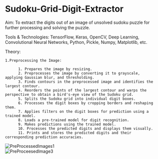 # Sudoku-Grid-Digit-Extractor

Aim: To extract the digits out of an image of unsolved sudoku puzzle for further processing and solving the puzzle. 

Tools & Technologies: TensorFlow, Keras, OpenCV, Deep Learning, Convolutional Neural Networks, Python, Pickle, Numpy, Matplotlib, etc.

Theory:

    1.Preprocessing the Image:

          1. Prepares the image by resizing.
          2. Preprocesses the image by converting it to grayscale, applying Gaussian blur, and thresholding.
          3. Finds contours in the preprocessed image and identifies the largest contour.
          4. Reorders the points of the largest contour and warps the perspective to obtain a bird's-eye view of the Sudoku grid.
          5. Splits the Sudoku grid into individual digit boxes.
          6. Processes the digit boxes by cropping borders and reshaping them.
          7. Applies filters on the digit boxes for prediction using a trained model.
          8. Loads a pre-trained model for digit recognition.
          9. Makes predictions using the trained model.
          10. Processes the predicted digits and displays them visually.
          11. Prints and stores the predicted digits and their corresponding prediction accuracies.

![PreProcessedImages1](https://github.com/akasharjun3123/Sudoku-Grid-Digit-Extractor/assets/139098586/d088516a-983b-429e-8d2e-0a2b39f5e5b9)     
![PreProceesedImage3](https://github.com/akasharjun3123/Sudoku-Grid-Digit-Extractor/assets/139098586/e499f1fe-3710-43a9-97f5-8ca5e397d729)














